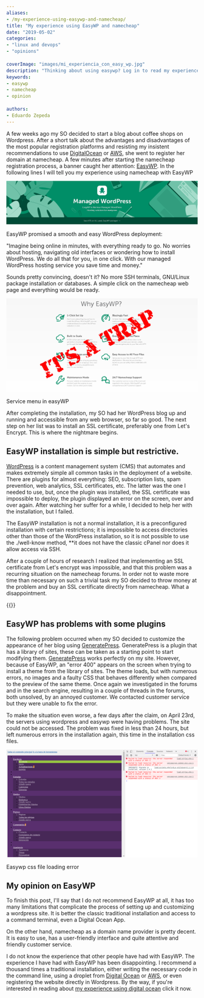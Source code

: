 ```yaml
---
aliases:
- /my-experience-using-easywp-and-namecheap/
title: "My experience using EasyWP and namecheap"
date: "2019-05-02"
categories:
- "linux and devops"
- "opinions"

coverImage: "images/mi_experiencia_con_easy_wp.jpg"
description: "Thinking about using easywp? Log in to read my experience using easywp application to host a blog on namecheap."
keywords:
- easywp
- namecheap
- opinion

authors:
- Eduardo Zepeda
---
```


A few weeks ago my SO decided to start a blog about coffee shops on Wordpress. After a short talk about the advantages and disadvantages of the most popular registration platforms and resisting my insistent recommendations to use [DigitalOcean](https://m.do.co/c/a22240ebb8e7#?) or [AWS](https://aws.amazon.com/), she went to register her domain at namecheap. A few minutes after starting the namecheap registration process, a banner caught her attention: [EasyWP](https://www.easywp.com/). In the following lines I will tell you my experience using namecheap with EasyWP

![easywp advertising image](images/EasyWP.png)

EasyWP promised a smooth and easy WordPress deployment:

"Imagine being online in minutes, with everything ready to go. No worries about hosting, navigating old interfaces or wondering how to install WordPress. We do all that for you, in one click. With our managed WordPress hosting service you save time and money."

Sounds pretty convincing, doesn't it? No more SSH terminals, GNU/Linux package installation or databases. A simple click on the namecheap web page and everything would be ready.

![The namecheap service menu](images/whyEasyWP.jpg)

Service menu in easyWP

After completing the installation, my SO had her WordPress blog up and running and accessible from any web browser, so far so good. The next step on her list was to install an SSL certificate, preferably one from Let's Encrypt. This is where the nightmare begins.

## EasyWP installation is simple but restrictive.

[WordPress](https://wordpress.org/) is a content management system (CMS) that automates and makes extremely simple all common tasks in the deployment of a website. There are plugins for almost everything: SEO, subscription lists, spam prevention, web analytics, SSL certificates, etc. The latter was the one I needed to use, but, once the plugin was installed, the SSL certificate was impossible to deploy, the plugin displayed an error on the screen, over and over again. After watching her suffer for a while, I decided to help her with the installation, but I failed.

The EasyWP installation is not a normal installation, it is a preconfigured installation with certain restrictions; it is impossible to access directories other than those of the WordPress installation, so it is not possible to use the ./well-know method, **it does not have the classic cPanel nor does it allow access via SSH.

After a couple of hours of research I realized that implementing an SSL certificate from Let's encrypt was impossible, and that this problem was a recurring situation on the namecheap forums. In order not to waste more time than necessary on such a trivial task my SO decided to throw money at the problem and buy an SSL certificate directly from namecheap. What a disappointment.

{{<ad>}}

## EasyWP has problems with some plugins

The following problem occurred when my SO decided to customize the appearance of her blog using [GeneratePress](https://generatepress.com/?ref=2020). GeneratePress is a plugin that has a library of sites, these can be taken as a starting point to start modifying them. [GeneratePress](https://generatepress.com/?ref=2020) works perfectly on my site. However, because of EasyWP, an "error 400" appears on the screen when trying to install a theme from the library of sites. The theme loads, but with numerous errors, no images and a faulty CSS that behaves differently when compared to the preview of the same theme. Once again we investigated in the forums and in the search engine, resulting in a couple of threads in the forums, both unsolved, by an annoyed customer. We contacted customer service but they were unable to fix the error.

To make the situation even worse, a few days after the claim, on April 23rd, the servers using wordpress and easywp were having problems. The site could not be accessed. The problem was fixed in less than 24 hours, but left numerous errors in the installation again, this time in the installation css files.

![Problem loading css files in easywp](images/errorEasywpNamecheap.png)

Easywp css file loading error

## My opinion on EasyWP

To finish this post, I'll say that I do not recommend EasyWP at all, it has too many limitations that complicate the process of setting up and customizing a wordpress site. It is better the classic traditional installation and access to a command terminal, even a Digital Ocean App. 

On the other hand, namecheap as a domain name provider is pretty decent. It is easy to use, has a user-friendly interface and quite attentive and friendly customer service.

I do not know the experience that other people have had with EasyWP. The experience I have had with EasyWP has been disappointing. I recommend a thousand times a traditional installation, either writing the necessary code in the command line, using a droplet from [Digital Ocean](https://m.do.co/c/a22240ebb8e7#?) or [AWS](https://aws.amazon.com/), or even registering the website directly in Wordpress. By the way, if you're interested in reading about [my experience using digital ocean](/en/digital-ocean-analysis-and-my-experience-as-a-user/) click it now.